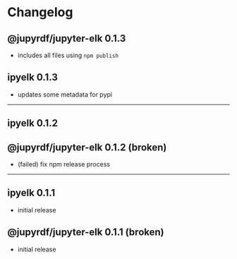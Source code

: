 # Changelog

## @jupyrdf/jupyter-elk 0.1.3

- includes all files using `npm publish`

## ipyelk 0.1.3

- updates some metadata for pypi

---

## ipyelk 0.1.2

## @jupyrdf/jupyter-elk 0.1.2 (broken)

- (failed) fix npm release process

---

## ipyelk 0.1.1

- initial release

## @jupyrdf/jupyter-elk 0.1.1 (broken)

- initial release
